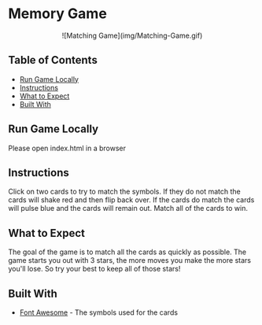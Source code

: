 # Memory Game

<p align="center">
  ![Matching Game](img/Matching-Game.gif)
</p>

## Table of Contents
* [Run Game Locally](#run-game-locally)
* [Instructions](#instructions)
* [What to Expect](#what-to-expect)
* [Built With](#built-with)

## Run Game Locally

Please open index.html in a browser

## Instructions

Click on two cards to try to match the symbols. If they do not match the cards will shake red and then flip back over. If the cards do match the cards will pulse blue and the cards will remain out. Match all of the cards to win.

## What to Expect

The goal of the game is to match all the cards as quickly as possible. The game starts you out with 3 stars, the more moves you make the more stars you'll lose. So try your best to keep all of those stars!

## Built With

* [Font Awesome](https://fontawesome.com/v4.7.0/icons/) - The symbols used for the cards
